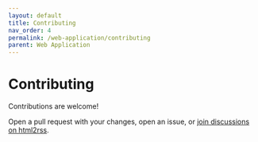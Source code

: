 ```yaml
---
layout: default
title: Contributing
nav_order: 4
permalink: /web-application/contributing
parent: Web Application
---
```


# Contributing

Contributions are welcome!

Open a pull request with your changes,
open an issue, or
[join discussions on html2rss](https://github.com/orgs/html2rss/discussions).
